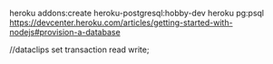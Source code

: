 heroku addons:create heroku-postgresql:hobby-dev
heroku pg:psql
https://devcenter.heroku.com/articles/getting-started-with-nodejs#provision-a-database


//dataclips
set transaction read write; 